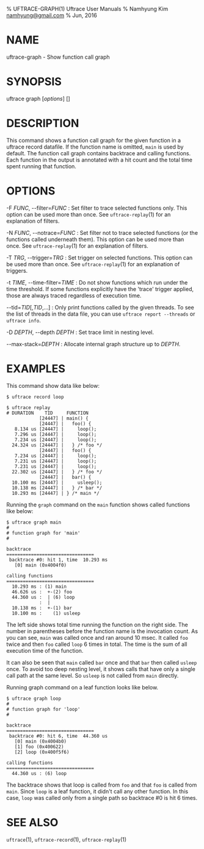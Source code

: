 % UFTRACE-GRAPH(1) Uftrace User Manuals
% Namhyung Kim <namhyung@gmail.com>
% Jun, 2016

NAME
====
uftrace-graph - Show function call graph


SYNOPSIS
========
uftrace graph [*options*] [<function>]


DESCRIPTION
===========
This command shows a function call graph for the given function in a uftrace record datafile.  If the function name is omitted, `main` is used by default.  The function call graph contains backtrace and calling functions.  Each function in the output is annotated with a hit count and the total time spent running that function.


OPTIONS
=======
-F *FUNC*, \--filter=*FUNC*
:   Set filter to trace selected functions only.  This option can be used more than once.  See `uftrace-replay`(1) for an explanation of filters.

-N *FUNC*, \--notrace=*FUNC*
:   Set filter not to trace selected functions (or the functions called underneath them).  This option can be used more than once.  See `uftrace-replay`(1) for an explanation of filters.

-T *TRG*, \--trigger=*TRG*
:   Set trigger on selected functions.  This option can be used more than once.  See `uftrace-replay`(1) for an explanation of triggers.

-t *TIME*, \--time-filter=*TIME*
:   Do not show functions which run under the time threshold.  If some functions explicitly have the 'trace' trigger applied, those are always traced regardless of execution time.

\--tid=*TID*[,*TID*,...]
:   Only print functions called by the given threads.  To see the list of threads in the data file, you can use `uftrace report --threads` or `uftrace info`.

-D *DEPTH*, \--depth *DEPTH*
:   Set trace limit in nesting level.

--max-stack=*DEPTH*
:   Allocate internal graph structure up to *DEPTH*.


EXAMPLES
========
This command show data like below:

    $ uftrace record loop

    $ uftrace replay
    # DURATION    TID     FUNCTION
                [24447] | main() {
                [24447] |   foo() {
       8.134 us [24447] |     loop();
       7.296 us [24447] |     loop();
       7.234 us [24447] |     loop();
      24.324 us [24447] |   } /* foo */
                [24447] |   foo() {
       7.234 us [24447] |     loop();
       7.231 us [24447] |     loop();
       7.231 us [24447] |     loop();
      22.302 us [24447] |   } /* foo */
                [24447] |   bar() {
      10.100 ms [24447] |     usleep();
      10.138 ms [24447] |   } /* bar */
      10.293 ms [24447] | } /* main */

Running the `graph` command on the `main` function shows called functions like below:

    $ uftrace graph main
    #
    # function graph for 'main'
    #
    
    backtrace
    ================================
     backtrace #0: hit 1, time  10.293 ms
       [0] main (0x4004f0)
    
    calling functions
    ================================
      10.293 ms : (1) main
      46.626 us :  +-(2) foo
      44.360 us :  | (6) loop
                :  | 
      10.138 ms :  +-(1) bar
      10.100 ms :    (1) usleep

The left side shows total time running the function on the right side.  The number in parentheses before the function name is the invocation count.  As you can see, `main` was called once and ran around 10 msec.  It called `foo` twice and then `foo` called `loop` 6 times in total.  The time is the sum of all execution time of the function.

It can also be seen that `main` called `bar` once and that `bar` then called `usleep` once.  To avoid too deep nesting level, it shows calls that have only a single call path at the same level.  So `usleep` is not called from `main` directly.

Running graph command on a leaf function looks like below.

    $ uftrace graph loop
    #
    # function graph for 'loop'
    #
    
    backtrace
    ================================
     backtrace #0: hit 6, time  44.360 us
       [0] main (0x4004b0)
       [1] foo (0x400622)
       [2] loop (0x400f5f6)
    
    calling functions
    ================================
      44.360 us : (6) loop

The backtrace shows that loop is called from `foo` and that `foo` is called from `main`.  Since `loop` is a leaf function, it didn't call any other function.  In this case, `loop` was called only from a single path so backtrace #0 is hit 6 times.


SEE ALSO
========
`uftrace`(1), `uftrace-record`(1), `uftrace-replay`(1)
